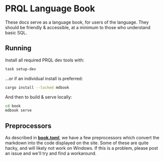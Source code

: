 # PRQL Language Book

These docs serve as a language book, for users of the language. They should
be friendly & accessible, at a minimum to those who understand basic SQL.

## Running

Install all required PRQL dev tools with:

```sh
task setup-dev
```

...or if an individual install is preferred:

```sh
cargo install --locked mdbook
```

And then to build & serve locally:

```sh
cd book
mdbook serve
```

## Preprocessors

As described in [**book.toml**](book.toml), we have a few preprocessors which
convert the markdown into the code displayed on the site. Some of these are
quite hacky, and will likely not work on Windows. If this is a problem, please
post an issue and we'll try and find a workaround.
